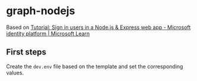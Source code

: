 # graph-nodejs

Based on [Tutorial: Sign in users in a Node.js & Express web app - Microsoft identity platform | Microsoft Learn](https://learn.microsoft.com/en-us/entra/identity-platform/tutorial-v2-nodejs-webapp-msal)

## First steps

Create the `dev.env` file based on the template and set the corresponding values.
